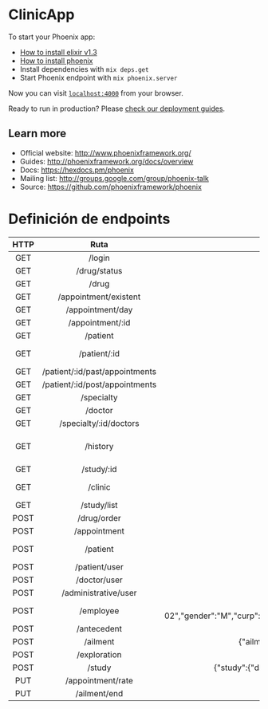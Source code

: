 # ClinicApp

To start your Phoenix app:

  * [How to install elixir v1.3](https://github.com/taylor/kiex)
  * [How to install phoenix](http://www.phoenixframework.org/docs/installation)
  * Install dependencies with `mix deps.get`
  * Start Phoenix endpoint with `mix phoenix.server`

Now you can visit [`localhost:4000`](http://localhost:4000) from your browser.

Ready to run in production? Please [check our deployment guides](http://www.phoenixframework.org/docs/deployment).

## Learn more

  * Official website: http://www.phoenixframework.org/
  * Guides: http://phoenixframework.org/docs/overview
  * Docs: https://hexdocs.pm/phoenix
  * Mailing list: http://groups.google.com/group/phoenix-talk
  * Source: https://github.com/phoenixframework/phoenix

# Definición de endpoints
| HTTP | Ruta      | Parámetros | Respuesta |
| :--: | :-------: | :--------: | :-------: |
| GET  | /login    | username, password | {"user":{"name":"hola","level":"doctor","id":5}} |
| GET  | /drug/status | NULL   | {"drugs":[{"quantity":4,"name":"drug","id":1},{"quantity":8,"name":"drug4","id":4}]} **or** {"result":false}%|
| GET  | /drug | NULL |{"drugs":[{"quantity":4,"price":90.0,"name":"drug","id":1}]} |
| GET  | /appointment/existent | date, id_doctor | {"appointments":[{"hour":"08:00:00"},{"hour":"09:00:00"}]} |
| GET  | /appointment/day | date=YYYY-MM-DD&id_doctor=5 | {"appointments":[{"patient_name":"Lalo","patient_id":2,"appointment_id":6},{"patient_name":"Lalo","patient_id":2,"appointment_id":7}]} |
| GET  | /appointment/:id | <-- | {"patients_name":"Lalo","doctors_name":"hola","date":"2016-11-29"} |
| GET  | /patient | NULL | {"patients":[{"name":"Lalo","id_clinic_history":1,"id":2}]} | 
| GET  | /patient/:id | <-- | {"patient":{"rfc":"AAAA000000000","phone":"218/484-7068","name":"Keon","last_name":"Hessel","gender":"M","email":"frances.vonrueden@yahoo.com","date_of_birth":"2016-11-30","curp":"AAAA000000HAAAAA00","clinical_history_id":1006,"address":"6083 Witting Squares"}} |
| GET  | /patient/:id/past/appointments | id | {"appointments":[{"type":"primera vez","status":0,"satisfaction":null,"id":3,"doctors_name":"hola","date":"2016-11-29"}]} |
| GET  | /patient/:id/post/appointments | id | {"appointments":[{"type":"primera vez","status":0,"satisfaction":null,"id":3,"doctors_name":"hola","date":"2016-11-29"}]} |
| GET  | /specialty | NULL | {"specialties":[{"opening_time":"08:08:08","name":"lalo","id":1,"extension":"hola","description":"hola","cost":18.89999962,"closing_time":"08:08:08"}]} |
| GET  | /doctor | NULL | {"doctors":[{"specialty":"lalo","name":"hola","id":5}]} |
| GET  | /specialty/:id/doctors | <-- |  |
| GET  | /history | id_patient | {"last_exploration":{"temperature":18.0,"observations":null,"heart_rate":17,"breathing_frec":17,"blood_pressure":17.0},"antecedents":[{"type":"patologico          ","name":"antecedent","description":"antecedent"}],"ailments":[{"symptom_location":"mucho dolor","main_symptom":"dolor","end_date":"2013-01-11","date_of_detection":"2016-01-29","colateral_symptom":"dolor"}]} |
| GET  | /study/:id  | <--  |  {"treatment":"study","result":"study","indications":"study","id":1,"diagosis":"study","date":"2016-01-11"} |
| GET  | /clinic | NULL |{"clinics":[{"phone":"clinicphone","opening_time":"open","open_days":"open","name":"clinic","manager":"clmanager","id":1,"email":"lalo@email.com","closing_time":"close","address":"clinicaddresss"}]} |
| GET  | /study/list | id_patient | {"studies":[{"id":1, "date":"YYYY-MM-DD", "type":"type"}]} |
| POST | /drug/order | {"drugs":{"name":"ejemplo", "quantity":10}} | **Preguntar a equipo de ale** |
| POST | /appointment | {"appointment":{"date":"2010-02-02 10:00:00","type":"rutina","patient_id":2,"employee_id":5}}| {"id":9}|
| POST | /patient | {"patient":{"name":"lalo","last_name":"lalo","date_of_birth":"2010-02-02","address":"calle","phone":"456456","gender":"M","curp":"AAAA000000HAAAAA00","rfc":"AAAA000000000","email":"lalo@lalo.com"}} | {"id":1013,"clinical_history_id":4}|
| POST | /patient/user | id_patient, username, password | {"result":"true"} |
| POST | /doctor/user | id_doctor, username, password | true or false |
| POST | /administrative/user | id_admin, username, password | true or false |
| POST | /employee | {"employee":{"name":"lalo","last_name":"lalo","date_birth":"2010-02-02","gender":"M","curp":"AAAA000000HAAAAA00","rfc":"AAAA000000000","address":"address","email":"lalo@lalo.com","phone":"4777867","profession":"doctor","job":"doctor","specialty_id":1}} | {"id":8} |
| POST | /antecedent | {"antecedent":{"name":"lalo","description":"descripcion","type":"heredofamiliar","clinical_history_id":"1"}}| {"id":10}|
| POST | /ailment | {"ailment":{"main_symptom":"enfermo","date_of_detection":"2016-02-02","symptom_location":"brazo","colateral_symptom":"enfermo","clinical_history_id":1}} | {"id":4} |
| POST | /exploration | {"exploration":{"temperature":17.0,"blood_pressure":17.0,"heart_rate":17,"breathing_frec":17,"observations":"lalala","clinical_history_id":"1"}} | {"id":1002}|
| POST | /study | {"study":{"date":"2010-02-02","diagnosis":"diagnostico","result":"resultado","indications":"indicaciones","treatment":"tratamiento","employee_id":5,"clinical_history_id":1}} | {"id":2} |
| PUT | /appointment/rate | id, rate | {"id":5} |
| PUT | /ailment/end | id | {"id":4}|

